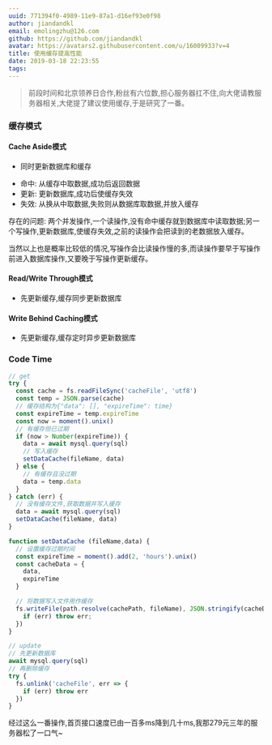 ```yaml
---
uuid: 771394f0-4989-11e9-87a1-d16ef93e0f98
author: jiandandkl
email: emolingzhu@126.com
github: https://github.com/jiandandkl
avatar: https://avatars2.githubusercontent.com/u/16009933?v=4
title: 使用缓存提高性能
date: 2019-03-18 22:23:55
tags:
---
```


> 前段时间和北京领养日合作,粉丝有六位数,担心服务器扛不住,向大佬请教服务器相关,大佬提了建议使用缓存,于是研究了一番。

### 缓存模式

#### Cache Aside模式

* 同时更新数据库和缓存

- 命中: 从缓存中取数据,成功后返回数据
- 更新: 更新数据库,成功后使缓存失效
- 失效: 从换从中取数据,失败则从数据库取数据,并放入缓存

存在的问题: 两个并发操作,一个读操作,没有命中缓存就到数据库中读取数据;另一个写操作,更新数据库,使缓存失效,之前的读操作会把读到的老数据放入缓存。

当然以上也是概率比较低的情况,写操作会比读操作慢的多,而读操作要早于写操作前进入数据库操作,又要晚于写操作更新缓存。

#### Read/Write Through模式

* 先更新缓存,缓存同步更新数据库

#### Write Behind Caching模式

* 先更新缓存,缓存定时异步更新数据库

### Code Time

```js
// get
try {
  const cache = fs.readFileSync('cacheFile', 'utf8')
  const temp = JSON.parse(cache)
  // 缓存结构为{"data": [], "expireTime": time}
  const expireTime = temp.expireTime
  const now = moment().unix()
  // 有缓存但已过期
  if (now > Number(expireTime)) {
    data = await mysql.query(sql)
    // 写入缓存
    setDataCache(fileName, data)
  } else {
    // 有缓存且没过期
    data = temp.data
  }
} catch (err) {
  // 没有缓存文件,获取数据并写入缓存
  data = await mysql.query(sql)
  setDataCache(fileName, data)
}

function setDataCache (fileName,data) {
  // 设置缓存过期时间
  const expireTime = moment().add(2, 'hours').unix()
  const cacheData = {
    data,
    expireTime
  }

  // 将数据写入文件用作缓存
  fs.writeFile(path.resolve(cachePath, fileName), JSON.stringify(cacheData), err =>{
    if (err) throw err;
  })
}
```

```js
// update
// 先更新数据库
await mysql.query(sql)
// 再删除缓存
try {
  fs.unlink('cacheFile', err => {
    if (err) throw err
  })
}
```

经过这么一番操作,首页接口速度已由一百多ms降到几十ms,我那279元三年的服务器松了一口气~

